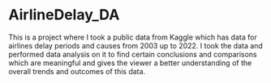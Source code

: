 # AirlineDelay_DA
This is a project where I took a public data from Kaggle which has data for airlines delay periods and causes from 2003 up to 2022. I took the data and performed data analysis on it to find certain conclusions and comparisons which are meaningful and gives the viewer a better understanding of the overall trends and outcomes of this data.
